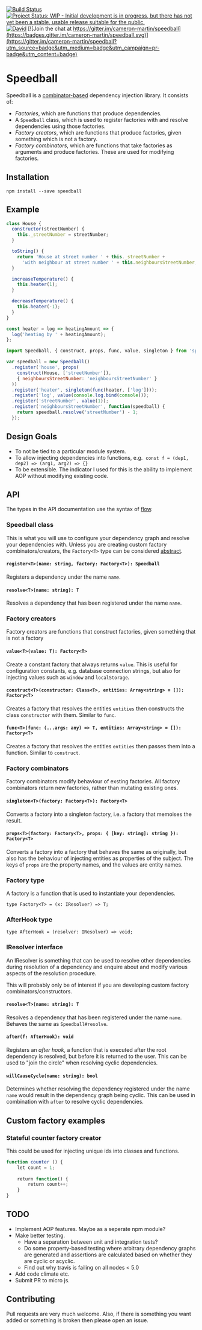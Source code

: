 [![Build Status](https://travis-ci.org/cameron-martin/speedball.svg?branch=master)](https://travis-ci.org/cameron-martin/speedball)
[![Project Status: WIP - Initial development is in progress, but there has not yet been a stable, usable release suitable for the public.](http://www.repostatus.org/badges/latest/wip.svg)](http://www.repostatus.org/#wip)
[![David](https://david-dm.org/cameron-martin/speedball.svg)](https://david-dm.org/cameron-martin/speedball)
[![Join the chat at https://gitter.im/cameron-martin/speedball](https://badges.gitter.im/cameron-martin/speedball.svg)](https://gitter.im/cameron-martin/speedball?utm_source=badge&utm_medium=badge&utm_campaign=pr-badge&utm_content=badge)

# Speedball

Speedball is a [combinator-based][combinator] dependency injection library. It consists of:

* *Factories*, which are functions that produce dependencies.
* A `Speedball` class, which is used to register factories with and resolve dependencies using those factories.
* *Factory creators*, which are functions that produce factories, given something which is not a factory.
* *Factory combinators*, which are functions that take factories as arguments and produce factories. These are used for modifying factories.

## Installation

    npm install --save speedball

## Example

```javascript
class House {
  constructor(streetNumber) {
    this._streetNumber = streetNumber;
  }

  toString() {
    return 'House at street number ' + this._streetNumber +
      'with neighbour at street number ' + this.neighboursStreetNumber;
  }

  increaseTemperature() {
    this.heater(1);
  }

  decreaseTemperature() {
    this.heater(-1);
  }
}

const heater = log => heatingAmount => {
  log('heating by ' + heatingAmount);
};

```


```javascript
import Speedball, { construct, props, func, value, singleton } from 'speedball';

var speedball = new Speedball()
  .register('house', props(
    construct(House, ['streetNumber']),
    { neighboursStreetNumber: 'neighboursStreetNumber' }
  ))
  .register('heater', singleton(func(heater, ['log'])));
  .register('log', value(console.log.bind(console)));
  .register('streetNumber', value(1));
  .register('neighboursStreetNumber', function(speedball) {
    return speedball.resolve('streetNumber') - 1;
  });
```

## Design Goals

* To not be tied to a particular module system.
* To allow injecting dependencies into functions, e.g.
  `const f = (dep1, dep2) => (arg1, arg2) => {}`
* To be extensible. The indicator I used for this is the ability to implement AOP without modifying existing code.

## API

The types in the API documentation use the syntax of [flow].

### Speedball class

This is what you will use to configure your dependency graph and resolve your dependencies with. Unless you are creating custom factory combinators/creators, the `Factory<T>` type can be considered [abstract][abstract-data-type].

#### `register<T>(name: string, factory: Factory<T>): Speedball`

Registers a dependency under the name `name`.

#### `resolve<T>(name: string): T`

Resolves a dependency that has been registered under the name `name`.

### Factory creators

Factory creators are functions that construct factories, given something that is not a factory


#### `value<T>(value: T): Factory<T>`

Create a constant factory that always returns `value`. This is useful for configuration constants, e.g. database connection strings, but also for injecting values such as `window` and `localStorage`.

#### `construct<T>(constructor: Class<T>, entities: Array<string> = []): Factory<T>`

Creates a factory that resolves the entities `entities` then constructs the class `constructor` with them. Similar to `func`.

#### `func<T>(func: (...args: any) => T, entities: Array<string> = []): Factory<T>`

Creates a factory that resolves the entities `entities` then passes them into a function. Similar to `construct`.

### Factory combinators

Factory combinators modify behaviour of exsting factories. All factory combinators return new factories, rather than mutating existing ones.

#### `singleton<T>(factory: Factory<T>): Factory<T>`

Converts a factory into a singleton factory, i.e. a factory that memoises the result.

#### `props<T>(factory: Factory<T>, props: { [key: string]: string }): Factory<T>`

Converts a factory into a factory that behaves the same as originally, but also has the behaviour of injecting entities as properties of the subject. The keys of `props` are the property names, and the values are entity names.

### Factory type

A factory is a function that is used to instantiate your dependencies.

```
type Factory<T> = (x: IResolver) => T;
```

### AfterHook type

```
type AfterHook = (resolver: IResolver) => void;
```

### IResolver interface

An IResolver is something that can be used to resolve other dependencies during resolution of a dependency and enquire about and modify various aspects of the resolution procedure.

This will probably only be of interest if you are developing custom factory combinators/constructors.

#### `resolve<T>(name: string): T`

Resolves a dependency that has been registered under the name `name`. Behaves the same as `Speedball#resolve`.

#### `after(f: AfterHook): void`

Registers an *after hook*, a function that is executed after the root dependency is resolved, but before it is returned to the user. This can be used to "join the circle" when resolving cyclic dependencies.

#### `willCauseCycle(name: string): bool`

Determines whether resolving the dependency registered under the name `name` would result in the dependency graph being cyclic. This can be used in combination with `after` to resolve cyclic dependencies.

## Custom factory examples

### Stateful counter factory creator

This could be used for injecting unique ids into classes and functions.

```javascript
function counter () {
    let count = 1;
    
    return function() {
        return count++;
    }
}
```

## TODO

* Implement AOP features. Maybe as a seperate npm module?
* Make better testing.
  - Have a separation between unit and integration tests?
  - Do some property-based testing where arbitrary dependency graphs are generated
    and assertions are calculated based on whether they are cyclic or acyclic.
  - Find out why travis is failing on all nodes < 5.0
* Add code climate etc.
* Submit PR to micro js.

## Contributing

Pull requests are very much welcome. Also, if there is something you want added or something is broken then please open an issue.

[flow]: http://flowtype.org/
[combinator]: https://wiki.haskell.org/Combinator_pattern
[abstract-data-type]: https://en.wikipedia.org/wiki/Abstract_data_type
